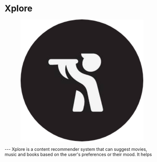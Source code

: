 # Xplore
<p align="center">
    <img width="400" height="400" src="https://github.com/tauseef09/Xplore-Content-Exploration-Assistant-/blob/master/logo/logo.png">
</p>
---
Xplore is a content recommender system that can suggest movies, music and books based on the user's preferences or their mood. It helps
